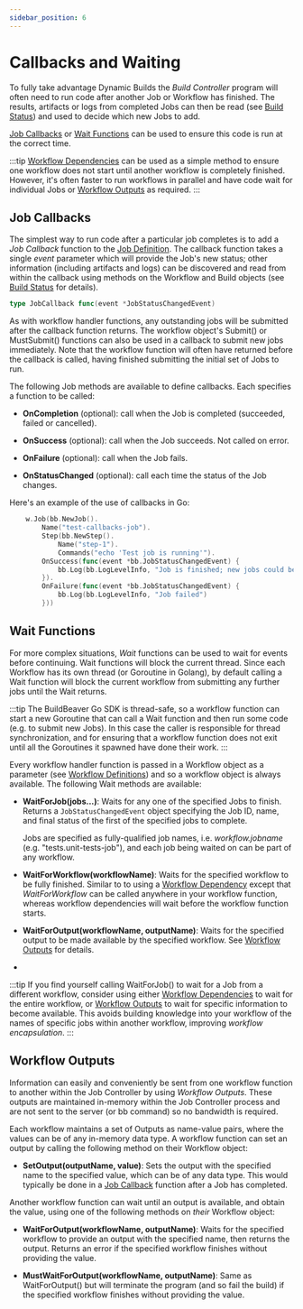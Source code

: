 ```yaml
---
sidebar_position: 6
---
```


# Callbacks and Waiting

To fully take advantage Dynamic Builds the *Build Controller* program will often need to run code after another
Job or Workflow has finished. The results, artifacts or logs from completed Jobs can then be read
(see [Build Status](build-status)) and used to decide which new Jobs to add.

[Job Callbacks](#job-callbacks) or [Wait Functions](#wait-functions) can be used to ensure this code is run at
the correct time.

:::tip
[Workflow Dependencies](workflows#workflow-dependencies) can be used as a simple method to ensure one workflow does
not start until another workflow is completely finished. However, it's often faster to run workflows
in parallel and have code wait for individual Jobs or [Workflow Outputs](#workflow-outputs) as required.
:::

## Job Callbacks

The simplest way to run code after a particular job completes is to add a *Job Callback* function to the
[Job Definition](jobs#job-definitions). The callback function takes a single *event* parameter
which will provide the Job's new status; other information (including artifacts and logs) can be discovered and
read from within the callback using methods on the Workflow and Build objects
(see [Build Status](build-status) for details).

  ```go
  type JobCallback func(event *JobStatusChangedEvent)
  ```

As with workflow handler functions, any outstanding jobs will be submitted after the callback function returns.
The workflow object's Submit() or MustSubmit() functions can also be used in a callback to submit new jobs
immediately. Note that the workflow function will often have returned before the callback is called, having finished
submitting the initial set of Jobs to run.

The following Job methods are available to define callbacks. Each specifies a function to be called:

- **OnCompletion** (optional): call when the Job is completed (succeeded, failed or cancelled).

- **OnSuccess** (optional): call when the Job succeeds. Not called on error.

- **OnFailure** (optional): call when the Job fails.

- **OnStatusChanged** (optional): call each time the status of the Job changes.

Here's an example of the use of callbacks in Go:

```go
    w.Job(bb.NewJob().
		Name("test-callbacks-job").
        Step(bb.NewStep().
			Name("step-1").
			Commands("echo 'Test job is running'").
        OnSuccess(func(event *bb.JobStatusChangedEvent) {
            bb.Log(bb.LogLevelInfo, "Job is finished; new jobs could be created here")
        }).
        OnFailure(func(event *bb.JobStatusChangedEvent) {
            bb.Log(bb.LogLevelInfo, "Job failed")
        }))
```

## Wait Functions

For more complex situations, *Wait* functions can be used to wait for events before continuing. Wait functions
will block the current thread. Since each Workflow has its own thread (or Goroutine in Golang), by default
calling a Wait function will block the current workflow from submitting any further jobs until the Wait returns.

:::tip
The BuildBeaver Go SDK is thread-safe, so a workflow function can start a new Goroutine that can call a Wait function
and then run some code (e.g. to submit new Jobs). In this case the caller is responsible for thread
synchronization, and for ensuring that a workflow function does not exit until all the Goroutines it spawned
have done their work.
:::

Every workflow handler function is passed in a Workflow object as a parameter
(see [Workflow Definitions](workflows#workflow-definitions)) and so
a workflow object is always available. The following Wait methods are available:

- **WaitForJob(jobs...)**: Waits for any one of the specified Jobs to finish. Returns a ``JobStatusChangedEvent``
  object specifying the Job ID, name, and final status of the first of the specified jobs to complete.

  Jobs are specified as fully-qualified job names, i.e. *workflow.jobname* (e.g. "tests.unit-tests-job"),
  and each job being waited on can be part of any workflow.

- **WaitForWorkflow(workflowName)**: Waits for the specified workflow to be fully finished. Similar to
  to using a [Workflow Dependency](workflows#workflow-dependencies) except that *WaitForWorkflow* can
  be called anywhere in your workflow function, whereas workflow dependencies will wait before the
  workflow function starts.

- **WaitForOutput(workflowName, outputName)**: Waits for the specified output to be made available by the specified
  workflow. See [Workflow Outputs](#workflow-outputs) for details.
- 
:::tip
If you find yourself calling WaitForJob() to wait for a Job from a different workflow, consider using either
[Workflow Dependencies](workflows#workflow-dependencies) to wait for the entire workflow, or
[Workflow Outputs](#workflow-outputs) to wait for specific information to become available. This avoids
building knowledge into your workflow of the names of specific jobs within another workflow, improving
*workflow encapsulation*.
:::

## Workflow Outputs

Information can easily and conveniently be sent from one workflow function to another within the Job Controller
by using *Workflow Outputs*. These outputs are maintained in-memory within the Job Controller process and
are not sent to the server (or bb command) so no bandwidth is required.

Each workflow maintains a set of Outputs as name-value pairs, where the values can be of any in-memory data type.
A workflow function can set an output by calling the following method on their Workflow object:

- **SetOutput(outputName, value)**: Sets the output with the specified name to the specified value, which can be
  of any data type. This would typically be done in a [Job Callback](#job-callbacks) function after a Job has completed.

Another workflow function can wait until an output is available, and obtain the value, using one of the following
methods on *their* Workflow object:

- **WaitForOutput(workflowName, outputName)**: Waits for the specified workflow to provide an output with the
  specified name, then returns the output. Returns an error if the specified workflow finishes without providing
  the value.

- **MustWaitForOutput(workflowName, outputName)**: Same as WaitForOutput() but will terminate the program (and so
  fail the build) if the specified workflow finishes without providing the value.
